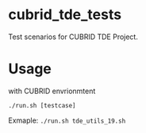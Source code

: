 # cubrid_tde_tests

Test scenarios for CUBRID TDE Project.

# Usage
with CUBRID envrionmtent

`./run.sh [testcase]`

Exmaple: `./run.sh tde_utils_19.sh`
